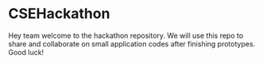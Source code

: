 # CSEHackathon
Hey team welcome to the hackathon repository. We will use this repo to share and collaborate on small application codes after finishing prototypes. Good luck!
